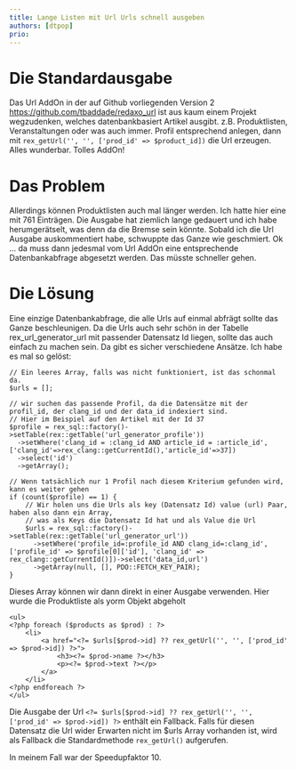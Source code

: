 ```yaml
---
title: Lange Listen mit Url Urls schnell ausgeben
authors: [dtpop]
prio:
---
```


# Die Standardausgabe

Das Url AddOn in der auf Github vorliegenden Version 2 https://github.com/tbaddade/redaxo_url ist aus kaum einem Projekt wegzudenken, welches datenbankbasiert Artikel ausgibt. z.B. Produktlisten, Veranstaltungen oder was auch immer. Profil entsprechend anlegen, dann mit `rex_getUrl('', '', ['prod_id' => $product_id])` die Url erzeugen. Alles wunderbar. Tolles AddOn!

# Das Problem

Allerdings können Produktlisten auch mal länger werden. Ich hatte hier eine mit 761 Einträgen. Die Ausgabe hat ziemlich lange gedauert und ich habe herumgerätselt, was denn da die Bremse sein könnte. Sobald ich die Url Ausgabe auskommentiert habe, schwuppte das Ganze wie geschmiert.
Ok ... da muss dann jedesmal vom Url AddOn eine entsprechende Datenbankabfrage abgesetzt werden. Das müsste schneller gehen.

# Die Lösung

Eine einzige Datenbankabfrage, die alle Urls auf einmal abfrägt sollte das Ganze beschleunigen. Da die Urls auch sehr schön in der Tabelle rex_url_generator_url mit passender Datensatz Id liegen, sollte das auch einfach zu machen sein. Da gibt es sicher verschiedene Ansätze. Ich habe es mal so gelöst:

```
// Ein leeres Array, falls was nicht funktioniert, ist das schonmal da.
$urls = [];

// wir suchen das passende Profil, da die Datensätze mit der profil_id, der clang_id und der data_id indexiert sind.
// Hier im Beispiel auf den Artikel mit der Id 37
$profile = rex_sql::factory()->setTable(rex::getTable('url_generator_profile'))
  ->setWhere('clang_id = :clang_id AND article_id = :article_id',['clang_id'=>rex_clang::getCurrentId(),'article_id'=>37])
  ->select('id')
  ->getArray();

// Wenn tatsächlich nur 1 Profil nach diesem Kriterium gefunden wird, kann es weiter gehen
if (count($profile) == 1) {
    // Wir holen uns die Urls als key (Datensatz Id) value (url) Paar, haben also dann ein Array,
    // was als Keys die Datensatz Id hat und als Value die Url
    $urls = rex_sql::factory()->setTable(rex::getTable('url_generator_url'))
      ->setWhere('profile_id=:profile_id AND clang_id=:clang_id', ['profile_id' => $profile[0]['id'], 'clang_id' => rex_clang::getCurrentId()])->select('data_id,url')
      ->getArray(null, [], PDO::FETCH_KEY_PAIR);
}
```

Dieses Array können wir dann direkt in einer Ausgabe verwenden. Hier wurde die Produktliste als yorm Objekt abgeholt

```
<ul>
<?php foreach ($products as $prod) : ?>
    <li>
        <a href="<?= $urls[$prod->id] ?? rex_getUrl('', '', ['prod_id' => $prod->id]) ?>">
            <h3><?= $prod->name ?></h3>
            <p><?= $prod->text ?></p>
        </a>
    </li>
<?php endforeach ?>
</ul>
```

Die Ausgabe der Url `<?= $urls[$prod->id] ?? rex_getUrl('', '', ['prod_id' => $prod->id]) ?>` enthält ein Fallback. Falls für diesen Datensatz die Url wider Erwarten nicht im $urls Array vorhanden ist, wird als Fallback die Standardmethode `rex_getUrl()` aufgerufen.

In meinem Fall war der Speedupfaktor 10.
